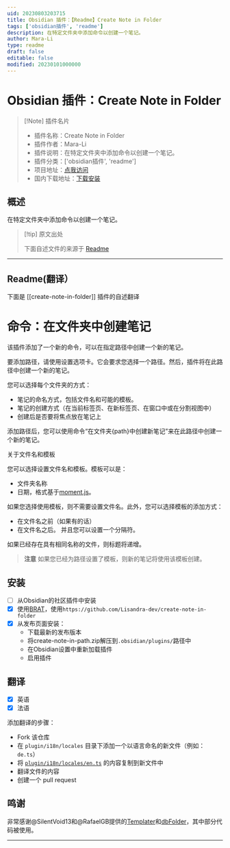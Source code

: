 ```yaml
---
uid: 20230803203715
title: Obsidian 插件：【Readme】Create Note in Folder
tags: ['obsidian插件', 'readme']
description: 在特定文件夹中添加命令以创建一个笔记。
author: Mara-Li
type: readme
draft: false
editable: false
modified: 20230101000000
---
```


# Obsidian 插件：Create Note in Folder

> [!Note] 插件名片
> - 插件名称：Create Note in Folder
> - 插件作者：Mara-Li
> - 插件说明：在特定文件夹中添加命令以创建一个笔记。
> - 插件分类：['obsidian插件', 'readme']
> - 项目地址：[点我访问](https://github.com/Lisandra-dev/obsidian-create-note-in-folder)
> - 国内下载地址：[下载安装](https://pkmer.cn/products/plugin/pluginMarket/?create-note-in-folder)

## 概述

在特定文件夹中添加命令以创建一个笔记。



> [!tip] 原文出处
> 
>下面自述文件的来源于 [Readme](https://ghproxy.net/https://raw.githubusercontent.com/Lisandra-dev/obsidian-create-note-in-folder/master/README.md)
> 

---

## Readme(翻译）

下面是 [[create-note-in-folder]] 插件的自述翻译


# 命令：在文件夹中创建笔记

该插件添加了一个新的命令，可以在指定路径中创建一个新的笔记。

要添加路径，请使用设置选项卡。它会要求您选择一个路径。然后，插件将在此路径中创建一个新的笔记。

您可以选择每个文件夹的方式：
- 笔记的命名方式，包括文件名和可能的模板。
- 笔记的创建方式（在当前标签页、在新标签页、在窗口中或在分割视图中）
- 创建后是否要将焦点放在笔记上

添加路径后，您可以使用命令“在文件夹{path}中创建新笔记”来在此路径中创建一个新的笔记。

关于文件名和模板

您可以选择设置文件名和模板。模板可以是：
- 文件夹名称
- 日期，格式基于[moment.js](https://momentjs.com/docs/#/displaying/)。

如果您选择使用模板，则不需要设置文件名。此外，您可以选择模板的添加方式：
- 在文件名之前（如果有的话）
- 在文件名之后。
并且您可以设置一个分隔符。

如果已经存在具有相同名称的文件，则标题将递增。

> **注意**
> 如果您已经为路径设置了模板，则新的笔记将使用该模板创建。

## 安装  

- [ ] 从Obsidian的社区插件中安装  
- [x] 使用[BRAT](https://github.com/TfTHacker/obsidian42-brat#adding-a-beta-plugin)，使用`https://github.com/Lisandra-dev/create-note-in-folder`  
- [x] 从发布页面安装：  
  - 下载最新的发布版本  
  - 将create-note-in-path.zip解压到`.obsidian/plugins/`路径中  
  - 在Obsidian设置中重新加载插件  
  - 启用插件

## 翻译

- [x] 英语
- [x] 法语

添加翻译的步骤：
- Fork 该仓库
- 在 `plugin/i18n/locales` 目录下添加一个以语言命名的新文件（例如：`de.ts`）
- 将 [`plugin/i18n/locales/en.ts`](plugin/i18n/locales/en.ts) 的内容复制到新文件中
- 翻译文件的内容
- 创建一个 pull request

## 鸣谢  
非常感谢@SilentVoid13和@RafaelGB提供的[Templater](https://github.com/SilentVoid13/Templater)和[dbFolder](https://github.com/RafaelGB/obsidian-db-folder)，其中部分代码被使用。  

---





